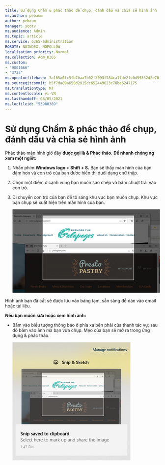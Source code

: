 ```yaml
---
title: Sử dụng Chấm & phác thảo để chụp, đánh dấu và chia sẻ hình ảnh
ms.author: pebaum
author: pebaum
manager: scotv
ms.audience: Admin
ms.topic: article
ms.service: o365-administration
ROBOTS: NOINDEX, NOFOLLOW
localization_priority: Normal
ms.collection: Adm_O365
ms.custom:
- "9001666"
- "3733"
ms.openlocfilehash: 7a165a0fc5fb7baa7b02f3093f784ca17de2fc0d59332d2e70fb0f507bfeb221
ms.sourcegitcommit: b5f7da89a650d2915dc652449623c78be6247175
ms.translationtype: MT
ms.contentlocale: vi-VN
ms.lasthandoff: 08/05/2021
ms.locfileid: "53980389"
---
```

# <a name="use-snip--sketch-to-capture-mark-up-and-share-images"></a>Sử dụng Chấm & phác thảo để chụp, đánh dấu và chia sẻ hình ảnh

Phác thảo màn hình giờ đây **được gọi là & Phác thảo**. **Để nhanh chóng ng xem một ngiết:**

1. Nhấn phím **Windows logo + Shift + S.** Bạn sẽ thấy màn hình của bạn đậm hơn và con trỏ của bạn được hiển thị dưới dạng chữ thập. 

2. Chọn một điểm ở cạnh vùng bạn muốn sao chép và bấm chuột trái vào con trỏ. 

3. Di chuyển con trỏ của bạn để tô sáng khu vực bạn muốn chụp. Khu vực bạn chụp sẽ xuất hiện trên màn hình của bạn.

   ![ảnh của vùng chọn được tô sáng](media/snipone.png)

Hình ảnh bạn đã cắt sẽ được lưu vào bảng tạm, sẵn sàng để dán vào email hoặc tài liệu. 

**Nếu bạn muốn sửa hoặc xem hình ảnh:** 

- Bấm vào biểu tượng thông báo ở phía xa bên phải của thanh tác vụ; sau đó bấm vào ảnh mà bạn vừa chụp. Mẹo của bạn sẽ mở ra trong ứng dụng & phác thảo.

   ![hình ảnh hiển thị trong ứng dụng cắt](media/sniptwo.png)
